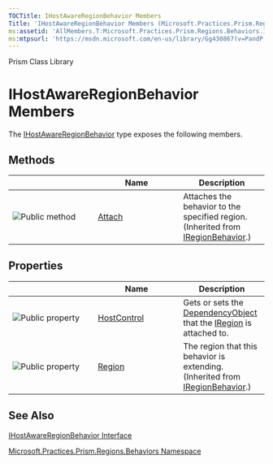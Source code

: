 ```yaml
---
TOCTitle: IHostAwareRegionBehavior Members
Title: 'IHostAwareRegionBehavior Members (Microsoft.Practices.Prism.Regions.Behaviors)'
ms:assetid: 'AllMembers.T:Microsoft.Practices.Prism.Regions.Behaviors.IHostAwareRegionBehavior'
ms:mtpsurl: 'https://msdn.microsoft.com/en-us/library/Gg430867(v=PandP.50)'
---
```


Prism Class Library

IHostAwareRegionBehavior Members
================================

The [IHostAwareRegionBehavior](https://msdn.microsoft.com/t:microsoft.practices.prism.regions.behaviors.ihostawareregionbehavior) type exposes the following members.

Methods
-------

<span id="methodTableToggle"></span>
<table>
<colgroup>
<col width="33%" />
<col width="33%" />
<col width="33%" />
</colgroup>
<thead>
<tr class="header">
<th> </th>
<th>Name</th>
<th>Description</th>
</tr>
</thead>
<tbody>
<tr class="odd">
<td><img src="https://msdn.microsoft.com/en-us/Gg430867.pubmethod(en-us,PandP.50).gif" title="Public method" /></td>
<td><a href="https://msdn.microsoft.com/m:microsoft.practices.prism.regions.iregionbehavior.attach">Attach</a></td>
<td><div class="summary">
Attaches the behavior to the specified region.
</div>
(Inherited from <a href="https://msdn.microsoft.com/t:microsoft.practices.prism.regions.iregionbehavior">IRegionBehavior</a>.)</td>
</tr>
</tbody>
</table>

Properties
----------

<span id="propertyTableToggle"></span>
<table>
<colgroup>
<col width="33%" />
<col width="33%" />
<col width="33%" />
</colgroup>
<thead>
<tr class="header">
<th> </th>
<th>Name</th>
<th>Description</th>
</tr>
</thead>
<tbody>
<tr class="odd">
<td><img src="https://msdn.microsoft.com/en-us/Gg430867.pubproperty(en-us,PandP.50).gif" title="Public property" /></td>
<td><a href="https://msdn.microsoft.com/p:microsoft.practices.prism.regions.behaviors.ihostawareregionbehavior.hostcontrol">HostControl</a></td>
<td><div class="summary">
Gets or sets the <a href="http://msdn2.microsoft.com/en-us/library/ms589309">DependencyObject</a> that the <a href="https://msdn.microsoft.com/t:microsoft.practices.prism.regions.iregion">IRegion</a> is attached to.
</div></td>
</tr>
<tr class="even">
<td><img src="https://msdn.microsoft.com/en-us/Gg430867.pubproperty(en-us,PandP.50).gif" title="Public property" /></td>
<td><a href="https://msdn.microsoft.com/p:microsoft.practices.prism.regions.iregionbehavior.region">Region</a></td>
<td><div class="summary">
The region that this behavior is extending.
</div>
(Inherited from <a href="https://msdn.microsoft.com/t:microsoft.practices.prism.regions.iregionbehavior">IRegionBehavior</a>.)</td>
</tr>
</tbody>
</table>

See Also
--------


[IHostAwareRegionBehavior Interface](https://msdn.microsoft.com/t:microsoft.practices.prism.regions.behaviors.ihostawareregionbehavior)

[Microsoft.Practices.Prism.Regions.Behaviors Namespace](https://msdn.microsoft.com/n:microsoft.practices.prism.regions.behaviors)
